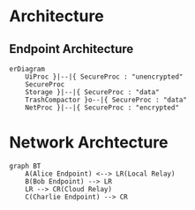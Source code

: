# Architecture 


## Endpoint Architecture 

```mermaid
erDiagram
    UiProc }|--|{ SecureProc : "unencrypted"
    SecureProc
    Storage }|--|{ SecureProc : "data"
    TrashCompactor }o--|{ SecureProc : "data"
    NetProc }|--|{ SecureProc : "encrypted"
```
    
# Network Archtecture

```mermaid
graph BT
    A(Alice Endpoint) <--> LR(Local Relay) 
    B(Bob Endpoint) --> LR
    LR --> CR(Cloud Relay)
    C(Charlie Endpoint) --> CR
```

